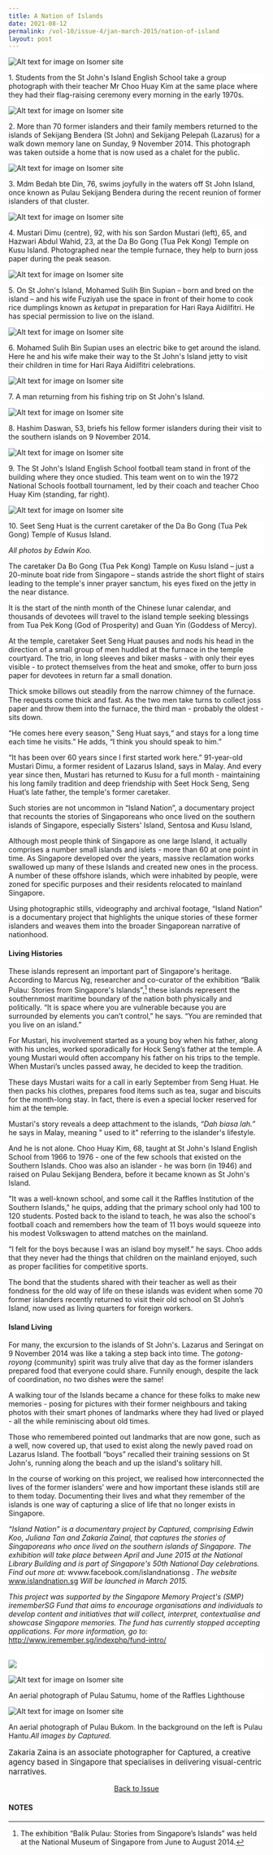 ```yaml
---
title: A Nation of Islands
date: 2021-08-12
permalink: /vol-10/issue-4/jan-march-2015/nation-of-island
layout: post
---
```

![Alt text for image on Isomer site](/images/vol-10-issue-4/nationofisland/StJohn_KenanganManis_CA34821.jpg)
<div style="background-color: white;">1. Students from the St John's Island English School take a group photograph with their teacher Mr Choo Huay Kim at the same place where they had their flag-raising ceremony every morning in the early 1970s.</div>

![Alt text for image on Isomer site](/images/vol-10-issue-4/nationofisland/StJohn_KenanganManis_CA34961_re.jpg)
<div style="background-color: white;">2. More than 70 former islanders and their family members returned to the islands of Sekijang Bendera (St John) and Sekijang Pelepah (Lazarus) for a walk down memory lane on Sunday, 9 November 2014. This photograph was taken outside a home that is now used as a chalet for the public. </div>

![Alt text for image on Isomer site](/images/vol-10-issue-4/nationofisland/MdmBedah_Stjohn_CA34927.jpg)
<div style="background-color: white;">3. Mdm Bedah bte Din, 76, swims joyfully in the waters off St John Island, once known as Pulau Sekijang Bendera during the recent reunion of former islanders of that cluster. </div>

![Alt text for image on Isomer site](/images/vol-10-issue-4/nationofisland/Mustari_and_son_re.jpg)
<div style="background-color: white;">4. Mustari Dimu (centre), 92, with his son Sardon Mustari (left), 65, and Hazwari Abdul Wahid, 23, at the Da Bo Gong (Tua Pek Kong) Temple on Kusu Island. Photographed near the temple furnace, they help to burn joss paper during the peak season. </div>

![Alt text for image on Isomer site](/images/vol-10-issue-4/nationofisland/StJohn_CA30014.jpg)
<div style="background-color: white;">5. On St John's Island, Mohamed Sulih Bin Supian – born and bred on the island – and his wife Fuziyah use the space in front of their home to cook rice dumplings known as <i>ketupat</i> in preparation for Hari Raya Aidilfitri. He has special permission to live on the island.</div>

![Alt text for image on Isomer site](/images/vol-10-issue-4/nationofisland/StJohn_CA30074.jpg)
<div style="background-color: white;">6. Mohamed Sulih Bin Supian uses an electric bike to get around the island. Here he and his wife make their way to the St John's Island jetty to visit their children in time for Hari Raya Aidilfitri celebrations. </div>

![Alt text for image on Isomer site](/images/vol-10-issue-4/nationofisland/StJohn_CA34740.jpg)
<div style="background-color: white;">7. A man returning from his fishing trip on St John's Island.</div>

![Alt text for image on Isomer site](/images/vol-10-issue-4/nationofisland/StJohn_KenanganManis_CA34685.jpg)
<div style="background-color: white;">8. Hashim Daswan, 53, briefs his fellow former islanders during their visit to the southern islands on 9 November 2014.</div>
 

![Alt text for image on Isomer site](/images/vol-10-issue-4/nationofisland/SoccerBoys.jpg)
<div style="background-color: white;">9. The St John's Island English School football team stand in front of the building where they once studied. This team went on to win the 1972 National Schools football tournament, led by their coach and teacher Choo Huay Kim (standing, far right). </div>

![Alt text for image on Isomer site](/images/vol-10-issue-4/nationofisland/Seet_Seng_Huat.jpg)
<div style="background-color: white;">10. Seet Seng Huat is the current caretaker of the Da Bo Gong (Tua Pek Gong) Temple of Kusus Island.

<i>All photos by Edwin Koo.</i></div>


The caretaker Da Bo Gong (Tua Pek Kong) Tample on Kusu Island – just a 20-minute boat ride from Singapore – stands astride the short flight of stairs leading to the temple's inner prayer sanctum, his eyes fixed on the jetty in the near distance. 

It is the start of the ninth month of the Chinese lunar calendar, and thousands of devotees will travel to the island temple seeking blessings from Tua Pek Kong (God of Prosperity) and Guan Yin (Goddess of Mercy). 

At the temple, caretaker Seet Seng Huat pauses and nods his head in the direction of a small group of men huddled at the furnace in the temple courtyard. The trio, in long sleeves and biker masks - with only their eyes visible - to protect themselves from the heat and smoke, offer to burn joss paper for devotees in return far a small donation. 

Thick smoke billows out steadily from the narrow chimney of the furnace. The requests come thick and fast. As the two men take turns to collect joss paper and throw them into the furnace, the third man - probably the oldest - sits down. 

“He comes here every season,” Seng Huat says,“ and stays for a long time each time he visits.” He adds, “I think you should speak to him.” 

“It has been over 60 years since I first started work here.” 91-year-old Mustari Dimu, a former resident of Lazarus Island, says in Malay. And every year since then, Mustari has returned to Kusu for a full month - maintaining his long family tradition and deep friendship with Seet Hock Seng, Seng Huat’s late father, the temple's former caretaker. 

Such stories are not uncommon in “Island Nation”, a documentary project that recounts the stories of Singaporeans who once lived on the southern islands of Singapore, especially Sisters' Island, Sentosa and Kusu Island, 

Although most people think of Singapore as one large Island, it actually comprises a number small islands and islets - more than 60 at one point in time. As Singapore developed over the years, massive reclamation works swallowed up many of these Islands and created new ones in the process. A number of these offshore islands, which were inhabited by people, were zoned for specific purposes and their residents relocated to mainland Singapore. 

Using photographic stills, videography and archival footage, “Island Nation” is a documentary project that highlights the unique stories of these former islanders and weaves them into the broader Singaporean narrative of nationhood. 

#### **Living Histories** 

These islands represent an important part of Singapore's heritage. According to Marcus Ng, researcher and co-curator of the exhibition “Balik Pulau: Stories from Singapore's Islands”,[^1] these islands represent the southernmost maritime boundary of the nation both physically and politically. “It is space where you are vulnerable because you are surrounded by elements you can’t control,” he says. “You are reminded that you live on an island.” 

For Mustari, his involvement started as a young boy when his father, along with his uncles, worked sporadically for Hock Seng’s father at the temple. A young Mustari would often accompany his father on his trips to the temple. When Mustari’s uncles passed away, he decided to keep the tradition.

These days Mustari waits for a call in early September from Seng Huat. He then packs his clothes, prepares food items such as tea, sugar and biscuits for the month-long stay. In fact, there is even a special locker reserved for him at the temple. 

Mustari's story reveals a deep attachment to the islands, <i>“Dah biasa lah.”</i> he says in Malay, meaning " used to it" referring to the islander's lifestyle. 

And he is not alone. Choo Huay Kim, 68, taught at St John's Island English School from 1966 to 1976 - one of the few schools that existed on the Southern Islands. Choo was also an islander - he was born (in 1946) and raised on Pulau Sekijang Bendera, before it became known as St John's Island. 

"It was a well-known school, and some call it the Raffles Institution of the Southern Islands," he quips, adding that the primary school only had 100 to 120 students. Posted back to the island to teach, he was also the school's football coach and remembers how the team of 11 boys would squeeze into his modest Volkswagen to attend matches on the mainland. 

“I felt for the boys because I was an island boy myself.” he says. Choo adds that they never had the things that children on the mainland enjoyed, such as proper facilities for competitive sports. 

The bond that the students shared with their teacher as well as their fondness for the old way of life on these islands was evident when some 70 former islanders recently returned to visit their old school on St John’s Island, now used as living quarters for foreign workers. 

#### **Island Living** 

For many, the excursion to the islands of St John's. Lazarus and Seringat on 9 November 2014 was like a taking a step back into time. The <i>gotong-royong</i> (community) spirit was truly alive that day as the former islanders prepared food that everyone could share. Funnily enough, despite the lack of coordination, no two dishes were the same! 

A walking tour of the Islands became a chance for these folks to make new memories - posing for pictures with their former neighbours and taking photos with their smart phones of landmarks where they had lived or played - all the while reminiscing about old times. 

Those who remembered pointed out landmarks that are now gone, such as a well, now covered up, that used to exist along the newly paved road on Lazarus Island. The football “boys” recalled their training sessions on St John's, running along the beach and up the island's solitary hill. 

In the course of working on this project, we realised how interconnected the lives of the former islanders’ were and how important these islands still are to them today. Documenting their lives and what they remember of the islands is one way of capturing a slice of life that no longer exists in Singapore. 

<i>“Island Nation” is a documentary project by Captured, comprising Edwin Koo, Juliana Tan and Zakaria Zainal, that captures the stories of Singaporeans who once lived on the southern islands of Singapore. The exhibition will take place between April and June 2015 at the National Library Building and is part of Singapore's 50th National Day celebrations. Find out more at: </i> wvww.facebook.com/islandnationsg <i>. The website</i> www.islandnation.sg <i>Will be launched in March 2015.</i>

<i>This project was supported by the Singapore Memory Project's (SMP) irememberSG Fund that aims to encourage organisations and individuals to develop content and initiatives that will collect, interpret, contextualise and showcase Singapore memories. The fund has currently stopped accepting applications. For more information, go to:</i> http://www.iremember.sg/indexphp/fund-intro/

<div style="background-color: white;">
<br>
<img src="\images\vol-10-issue-4\nationofisland\Island_Nation_Singapore_Satumu_Raffles_Lighthouse_G0010201.jpg">
</div>

![Alt text for image on Isomer site](/images/vol-10-issue-4/nationofisland/Island_Nation_Singapore_Satumu_Raffles_Lighthouse_G0020354.jpg)
<div style="background-color: white;">An aerial photograph of Pulau Satumu, home of the Raffles Lighthouse </div>

![Alt text for image on Isomer site](/images/vol-10-issue-4/nationofisland/Island_Nation_Singapore_Bukom_G0020334.jpg)
<div style="background-color: white;">An aerial photograph of Pulau Bukom. In the background on the left is Pulau Hantu.<i>All images by Captured.</i> </div>

<p style="font-size:15px;>">Zakaria Zaina is an associate photographer for Captured, a creative agency based in Singapore that specialises in delivering visual-centric narratives.</p> 

<a href="https://nlb-ba-staging.netlify.app/vol-10/issue-4/jan-mar-2015/"><center>Back to Issue</center></a>

#### **NOTES**

[^1]: The exhibition “Balik Pulau: Stories from Singapore’s Islands” was held at the National Museum of Singapore from June to August 2014.